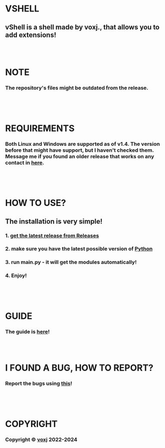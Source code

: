 # VSHELL
## vShell is a shell made by voxj., that allows you to add extensions!
<br><br>
# NOTE
### The repository's files might be outdated from the release.
##
<br><br>
# REQUIREMENTS
### Both Linux and Windows are supported as of v1.4. The version before that might have support, but I haven't checked them. Message me if you found an older release that works on any contact in [here](https://vxj.is-a.dev/contact).
##
<br><br>
# HOW TO USE?
## The installation is very simple!
### 1. [get the latest release from Releases](https://github.com/voxj/vShell/releases/)
### 2. make sure you have the latest possible version of [Python](https://python.org/)
### 3. run main.py - it will get the modules automatically!
### 4. Enjoy!
##
<br><br>
# GUIDE
### The guide is [here](https://vshell-vxj.github.io/g)!
<br><br>
# I FOUND A BUG, HOW TO REPORT?
### Report the bugs using [this](https://github.com/voxj/vShell/pulls)!
##
<br><br>
# COPYRIGHT
### Copyright ©️ [voxj](https://vxj.is-a.dev/i/) 2022-2024
